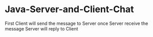 # Java-Server-and-Client-Chat
First Client will send the message to Server once Server receive the message Server will reply to Client
